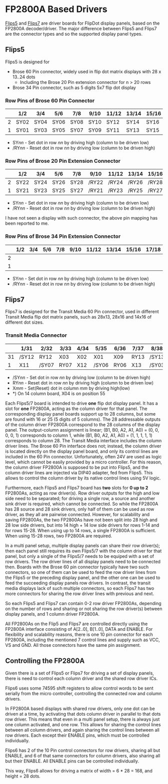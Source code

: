 # FP2800A Based Drivers

[Flips5](Flips5) and [Flips7](Flips7) are driver boards for FlipDot display panels,
based on the FP2800A decoder/driver.
The major difference between Flips5 and Flips7 are the connector types and so the supported display panel types.

## Flips5

Flips5 is designed for
* Brose 60 Pin connector, widely used in flip dot matrix displays with 28 x 13..24 dots
    * Including the Brose 20 Pin extension connector for n > 20 rows
* Brose 34 Pin connector, such as 5 digits 5x7 flip dot display

### Row Pins of Brose 60 Pin Connector

| |1/2 |3/4 |5/6 |7/8 |9/10|11/12|13/14|15/16|17/18|19/20|21/22|23/24|25/26|27/28|29/30|31/32|33/34|35/36|37/38|39/40|41/42|43/44|45/46|47/48|49/50|51/52|53/54|55/56|57/58|59/60|
|-|----|----|----|----|----|-----|-----|-----|-----|-----|-----|-----|-----|-----|-----|-----|-----|-----|-----|-----|-----|-----|-----|-----|-----|-----|-----|-----|-----|-----|
|2|SY02|SY04|SY06|SY08|SY10|SY12 |SY14 |SY16 |SY18 |SY20 |/RY02|/RY04|/RY06|/RY08|/RY10|/RY12|/RY14|/RY16|/RY18|/RY20|     |     |     |     |     |     |     |     |     |     |
|1|SY01|SY03|SY05|SY07|SY09|SY11 |SY13 |SY15 |SY17 |SY19 |/RY01|/RY03|/RY05|/RY07|/RY09|/RY11|/RY13|/RY15|/RY17|/RY19|     |     |     |     |     |     |     |     |     |     |

* SY*nn* - Set dot in row *nn* by driving high (column to be driven low)
* /RY*nn* - Reset dot in row *nn* by driving low (column to be driven high)

### Row Pins of Brose 20 Pin Extension Connector

| |1/2 |3/4 |5/6 |7/8 |9/10 |11/12|13/14|15/16|17/18|19/20|
|-|----|----|----|----|-----|-----|-----|-----|-----|-----|
|2|SY22|SY24|SY26|SY28|/RY22|/RY24|/RY26|/RY28|     |     |
|1|SY21|SY23|SY25|SY27|/RY21|/RY23|/RY25|/RY27|     |     |

* SY*nn* - Set dot in row *nn* by driving high (column to be driven low)
* /RY*nn* - Reset dot in row *nn* by driving low (column to be driven high)

I have not seen a display with such connector, the above pin mapping has been reported to me.

### Row Pins of Brose 34 Pin Extension Connector

| |1/2 |3/4 |5/6 |7/8 |9/10|11/12|13/14|15/16|17/18|19/20|21/22|23/24|25/26|27/28|29/30|31/32|33/34|
|-|----|----|----|----|----|-----|-----|-----|-----|-----|-----|-----|-----|-----|-----|-----|-----|
|2|    |    |    |    |    |     |     |     |     |/RY01|/RY02|/RY03|/RY04|/RY05|/RY06|/RY07|     |
|1|    |    |    |    |    |     |     |     |     |SY01 |SY02 |SY03 |SY04 |SY05 |SY06 |SY07 |     |

* SY*nn* - Set dot in row *nn* by driving high (column to be driven low)
* /RY*nn* - Reset dot in row *nn* by driving low (column to be driven high)

## Flips7

Flips7 is designed for the Transit Media 60 Pin connector, used in different Transit Media flip dot matrix panels,
such as 28x13, 28x16 and 14x16 of different dot sizes.

### Transit Media Connector

|  |1/31 |2/32 |3/33|4/34|5/35 |6/36|7/37|8/38 |9/39|10/40|11/41|12/42|13/43|14/44|15/45|16/46|17/47|18/48|19/49|20/50|21/51|22/52|23/53|24/54|25/55|26/56|27/57|28/58|29/59|30/60|
|--|-----|-----|----|----|-----|----|----|-----|----|-----|-----|-----|-----|-----|-----|-----|-----|-----|-----|-----|-----|-----|-----|-----|-----|-----|-----|-----|-----|-----|
|31|/SY12|RY12 |X03 |X02 |X01  |X09 |RY13|/SY13|X08 |X07  |X06  |X05  |/SY10|X04\*|RY10 |X25  |X24  |X23  |/SY16|X22  |RY16 |RY15 |/SY15|X28  |X27\*|X26  |X21  |RY11 |X20  |/SY11|
| 1|X11  |/SY07|RY07|X12 |/SY06|RY06|X13 |/SY03|RY03|X14  |/SY02|X10  |RY02 |RY14 |/SY14|X15  |/SY01|RY01 |X16  |/SY04|RY04 |X17  |/SY05|RY05 |X18  |/SY08|RY08 |X19  |/SY09|RY09 |

* /SY*nn* - Set dot in row *nn* by driving low (column to be driven high)
* RY*nn* - Reset dot in row *nn* by driving high (column to be driven low)
* X*mm* - Set(Reset) dot in column *mm* by driving high(low)
* \*) On 14 column board, X04 is on position 55

Each Flips5/7 board is intended to drive **one** flip dot display panel.
It has a slot for **one** FP2800A, acting as the column driver for that panel.
The corresponding display panel boards support up to 28 columns,
but some are found with 16 or 25 (5 digits of 5 columns).
The 28 addressable outputs of the column driver FP2800A correspond to the 28 columns of the display panel.
The output-column assignment is linear;
(B1, B0, A2, A1, A0) = (0, 0, 0, 0, 1) corresponds to column 1,
while (B1, B0, A2, A1, A0) = (1, 1, 1, 1, 1) corresponds to column 28.
The Transit Media interface includes the column driver lines.
The Brose 60 Pin interface does not; instead, the column driver is located directly on the display panel board,
and only its control lines are included in the 60 Pin connector.
Unfortunately, often 24V are used as logic level, which cannot be easily provided by a micro controller.
For this reason, the column driver FP2800A is supposed to be put into Flips5, and the column driver lines
are injected via DIP40 adapter, fed from Flips5.
This allows to control the column driver by its native control lines using 5V logic.

Furthermore, each Flips5 and Flips7 board has **two** slots for **0 up to 2** FP2800As, acting as row driver(s).
Row driver outputs for the high and low side need to be separated;
for driving a single row, a source and another sink driver is required, which cannot be connected.
So while the FP2800A has 28 source and 28 sink drivers, only half of them can be used as row driver,
as they all are pairwise connected.
However, for scalability and saving FP2800As, the two FP2800As have not been split into 28 high and 28 low side drivers,
but into 14 high + 14 low side drivers for rows 1-14 and for rows 15-28.
When using up to 14 rows, a single FP2800A is sufficient.
When using 15-28 rows, two FP2800A are required.

In a multi panel setup, multiple display panels can share their row driver(s);
then each panel still requires its own Flips5/7 with the column driver for that panel,
but only a single of the Flips5/7 needs to be equiped with a set of row drivers.
The row driver lines of all display panels need to be connected then.
Boards with the Brose 60 pin connector typically have two such connectors,
so one of them can be used to feed the row driver lines from the Flips5 or the preceding display panel,
and the other one can be used to feed the succeeding display panels row drivers.
In contrast, the transit media displays lack of such multiple connectors, so each Flips7 has two
more connectors for sharing the row driver lines with previous and next.

So each Flips5 and Flips7 can contain 0-2 row driver FP2800As, depending on the number of rows and sharing or not sharing
the row driver(s) between display panels, and 1 column driver FP2800A.

All FP2800As on the Flip5 and Flips7 are controlled directly using the FP2800A interface consisting of
A[2..0], B[1..0], DATA and ENABLE.
For flexibility and scalability reasons, there is one 10 pin connector for each FP2800A, including the mentioned
7 control lines and supply such as VCC, VS and GND.
All those connectors have the same pin assignment.

## Controlling the FP2800A

Given there is a set of Flips5 or Flips7 for driving a set of display panels,
there is need to control each column driver and the shared row driver ICs.

Flips6 uses some 74595 shift registers to allow control words to be sent serially from the micro controller,
controlling the connected row and column drivers.

In FP2800A based displays with shared row drivers, only one dot can be driven at a time,
by activating that dots column driver in parallel to that dots row driver.
This means that even in a multi panel setup, there is always just one column activated, and one row.
This allows for sharing the control lines between all column drivers, and again sharing the control
lines between all row drivers.
Each except their ENABLE pins, which must be controlled individually.

Flips6 has 2 of the 10 Pin control connectors for row drivers, sharing all but ENABLE,
and 6 of that same connectors for column drivers, also sharing all but their ENABLE.
All ENABLE pins can be controlled individually.

This way, Flips6 allows for driving a matrix of width = 6 * 28 = 168, and height = 28 dots.

